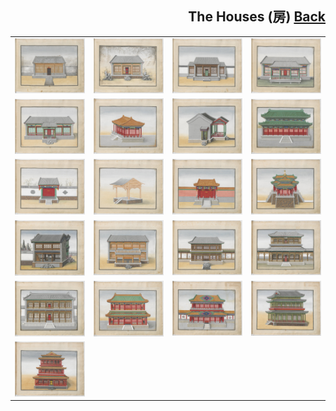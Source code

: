 <h2 align="right">The Houses (房) <a href="../README.md">Back</a></h2>

<table>
    <tr>
        <td align="center"><img src="./111.jpg"/></td>
        <td align="center"><img src="./112.jpg"/></td>
        <td align="center"><img src="./114.jpg"/></td>
        <td align="center"><img src="./115.jpg"/></td>
    </tr>
    <tr>
        <td align="center"><img src="./116.jpg"/></td>
        <td align="center"><img src="./118.jpg"/></td>
        <td align="center"><img src="./119.jpg"/></td>
        <td align="center"><img src="./120.jpg"/></td>
    </tr>
    <tr>
        <td align="center"><img src="./122.jpg"/></td>
        <td align="center"><img src="./124.jpg"/></td>
        <td align="center"><img src="./125.jpg"/></td>
        <td align="center"><img src="./126.jpg"/></td>
    </tr>
    <tr>
        <td align="center"><img src="./127.jpg"/></td>
        <td align="center"><img src="./128.jpg"/></td>
        <td align="center"><img src="./129.jpg"/></td>
        <td align="center"><img src="./130.jpg"/></td>
    </tr>
    <tr>
        <td align="center"><img src="./132.jpg"/></td>
        <td align="center"><img src="./134.jpg"/></td>
        <td align="center"><img src="./135.jpg"/></td>
        <td align="center"><img src="./136.jpg"/></td>
    </tr>
    <tr>
        <td align="center"><img src="./137.jpg"/></td>
        <td></td>
        <td></td>
        <td></td>
    </tr>
</table>
